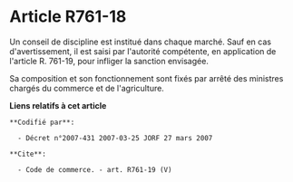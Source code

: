 # Article R761-18

Un conseil de discipline est institué dans chaque marché. Sauf en cas d'avertissement, il est saisi par l'autorité
compétente, en application de l'article R. 761-19, pour infliger la sanction envisagée.

Sa composition et son fonctionnement sont fixés par arrêté des ministres chargés du commerce et de l'agriculture.

**Liens relatifs à cet article**

	**Codifié par**:

	  - Décret n°2007-431 2007-03-25 JORF 27 mars 2007

	**Cite**:

	  - Code de commerce. - art. R761-19 (V)
